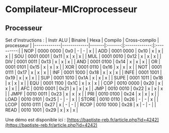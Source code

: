 # Compilateur-MICroprocesseur

## Processeur

Set d'instructions : 
| Instr ALU   | Binaire     | Hexa  | Compilo | Cross-compilo | processeur |
|-------------|-------------|-------|:-------:|:-------------:|:----------:|
| NOP         | 0000 0000   | 0x0   | -       | -             | x          |
| ADD         | 0001 0000   | 0x10  | x       | x             | x          |
| SOU         | 0001 0001   | 0x11  | x       | x             | x          |
| MUL         | 0001 0010   | 0x12  | x       | x             | x          |
| DIV         | 0001 0011   | 0x13  | x       | x             | x          |
| AND         | 0001 0100   | 0x14  | x       | x             | x          |
| OR          | 0001 0101   | 0x15  | x       | x             | x          |
| XOR         | 0001 0110   | 0x16  | x       | x             | x          |
| NOT         | 0001 0111   | 0x17  | x       | x             | x          |
| INF         | 0001 1000   | 0x18  | x       | x             | x          |
| INFE        | 0001 1001   | 0x19  | x       | x             | x          |
| SUP         | 0001 1010   | 0x1A  | x       | x             | x          |
| SUPE        | 0001 1011   | 0x1B  | x       | x             | x          |
| EQU         | 0001 1100   | 0x1C  | x       | x             | x          |
| COP         | 0010 0000   | 0x20  | x       | x             | x          |
| AFC         | 0010 0001   | 0x21  | x       | x             | x          |
| JMP         | 0010 0010   | 0x22  | x       | x             | x          |
| JMPF        | 0010 0011   | 0x23  | x       | x             | x          |
| PRI         | 0010 0100   | 0x24  | x       | x             | x          |
| LOAD        | 0010 0101   | 0x25  | -       | -             | x          |
| STORE       | 0010 0110   | 0x26  | -       | -             | x          |
| LCOP        | 0010 0111   | 0x27  | x       | -             | -          |
| RCOP        | 0010 1000   | 0x28  | x       | -             | -          |
| READ        | 0010 1001   | 0x29  | x       | x             | x          |


Une démo est disponible ici : [https://baptiste-reb.fr/article.php?id=4242](https://baptiste-reb.fr/article.php?id=4242)
